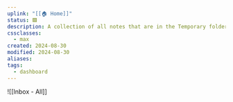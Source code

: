 ```yaml
---
uplink: "[[🏠 Home]]"
status: 🟩
description: A collection of all notes that are in the Temporary folder.
cssclasses:
  - max
created: 2024-08-30
modified: 2024-08-30
aliases: 
tags:
  - dashboard
---
```

![[Inbox - All]]